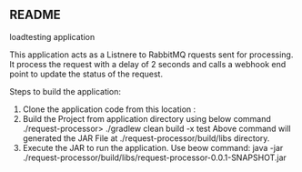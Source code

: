 ## README ###

loadtesting application

This application acts as a Listnere to RabbitMQ rquests sent for processing.
It process the request with a delay of 2 seconds and calls a webhook end point to update the status of the request.

Steps to build the application:

1. Clone the application code from this location :
2. Build the Project from application directory using below command
   ./request-processor> ./gradlew clean build -x test
   Above command will generated the JAR File at ./request-processor/build/libs directory.
3. Execute the JAR to run the application. Use beow command:
   java -jar ./request-processor/build/libs/request-processor-0.0.1-SNAPSHOT.jar
